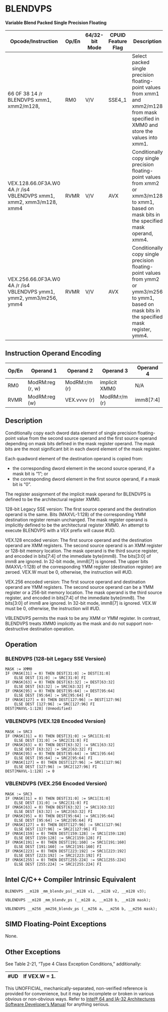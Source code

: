 # BLENDVPS

**Variable Blend Packed Single Precision Floating**

| Opcode/Instruction                                                  | Op/En | 64/32-bit Mode | CPUID Feature Flag | Description                                                                                                                                        |
| ------------------------------------------------------------------- | ----- | -------------- | ------------------ | -------------------------------------------------------------------------------------------------------------------------------------------------- |
| 66 0F 38 14 /r BLENDVPS xmm1, xmm2/m128, <XMM0>                     | RM0   | V/V            | SSE4_1             | Select packed single precision floating-point values from xmm1 and xmm2/m128 from mask specified in XMM0 and store the values into xmm1.           |
| VEX.128.66.0F3A.W0 4A /r /is4 VBLENDVPS xmm1, xmm2, xmm3/m128, xmm4 | RVMR  | V/V            | AVX                | Conditionally copy single precision floating-point values from xmm2 or xmm3/m128 to xmm1, based on mask bits in the specified mask operand, xmm4.  |
| VEX.256.66.0F3A.W0 4A /r /is4 VBLENDVPS ymm1, ymm2, ymm3/m256, ymm4 | RVMR  | V/V            | AVX                | Conditionally copy single precision floating-point values from ymm2 or ymm3/m256 to ymm1, based on mask bits in the specified mask register, ymm4. |

## Instruction Operand Encoding

| Op/En | Operand 1        | Operand 2     | Operand 3     | Operand 4 |
| ----- | ---------------- | ------------- | ------------- | --------- |
| RM0   | ModRM:reg (r, w) | ModRM:r/m (r) | implicit XMM0 | N/A       |
| RVMR  | ModRM:reg (w)    | VEX.vvvv (r)  | ModRM:r/m (r) | imm8[7:4] |

## Description

Conditionally copy each dword data element of single precision floating-point value from the second source operand and the first source operand depending on mask bits defined in the mask register operand. The mask bits are the most significant bit in each dword element of the mask register.

Each quadword element of the destination operand is copied from:

- the corresponding dword element in the second source operand, if a mask bit is “1”; or
- the corresponding dword element in the first source operand, if a mask bit is “0”.

The register assignment of the implicit mask operand for BLENDVPS is defined to be the architectural register XMM0.

128-bit Legacy SSE version: The first source operand and the destination operand is the same. Bits (MAXVL-1:128) of the corresponding YMM destination register remain unchanged. The mask register operand is implicitly defined to be the architectural register XMM0. An attempt to execute BLENDVPS with a VEX prefix will cause #​​​UD.

VEX.128 encoded version: The first source operand and the destination operand are XMM registers. The second source operand is an XMM register or 128-bit memory location. The mask operand is the third source register, and encoded in bits[7:4] of the immediate byte(imm8). The bits[3:0] of imm8 are ignored. In 32-bit mode, imm8[7] is ignored. The upper bits (MAXVL-1:128) of the corresponding YMM register (destination register) are zeroed. VEX.W must be 0, otherwise, the instruction will #​​​UD.

VEX.256 encoded version: The first source operand and destination operand are YMM registers. The second source operand can be a YMM register or a 256-bit memory location. The mask operand is the third source register, and encoded in bits[7:4] of the immediate byte(imm8). The bits[3:0] of imm8 are ignored. In 32-bit mode, imm8[7] is ignored. VEX.W must be 0, otherwise, the instruction will #​​​UD.

VBLENDVPS permits the mask to be any XMM or YMM register. In contrast, BLENDVPS treats XMM0 implicitly as the mask and do not support non-destructive destination operation.

## Operation

### BLENDVPS (128-bit Legacy SSE Version)

```
MASK := XMM0
IF (MASK[31] = 0) THEN DEST[31:0] := DEST[31:0]
    ELSE DEST [31:0] := SRC[31:0] FI
IF (MASK[63] = 0) THEN DEST[63:32] := DEST[63:32]
    ELSE DEST [63:32] := SRC[63:32] FI
IF (MASK[95] = 0) THEN DEST[95:64] := DEST[95:64]
    ELSE DEST [95:64] := SRC[95:64] FI
IF (MASK[127] = 0) THEN DEST[127:96] := DEST[127:96]
    ELSE DEST [127:96] := SRC[127:96] FI
DEST[MAXVL-1:128] (Unmodified)

```

### VBLENDVPS (VEX.128 Encoded Version)

```
MASK := SRC3
IF (MASK[31] = 0) THEN DEST[31:0] := SRC1[31:0]
    ELSE DEST [31:0] := SRC2[31:0] FI
IF (MASK[63] = 0) THEN DEST[63:32] := SRC1[63:32]
    ELSE DEST [63:32] := SRC2[63:32] FI
IF (MASK[95] = 0) THEN DEST[95:64] := SRC1[95:64]
    ELSE DEST [95:64] := SRC2[95:64] FI
IF (MASK[127] = 0) THEN DEST[127:96] := SRC1[127:96]
    ELSE DEST [127:96] := SRC2[127:96] FI
DEST[MAXVL-1:128] := 0

```

### VBLENDVPS (VEX.256 Encoded Version)

```
MASK := SRC3
IF (MASK[31] = 0) THEN DEST[31:0] := SRC1[31:0]
    ELSE DEST [31:0] := SRC2[31:0] FI
IF (MASK[63] = 0) THEN DEST[63:32] := SRC1[63:32]
    ELSE DEST [63:32] := SRC2[63:32] FI
IF (MASK[95] = 0) THEN DEST[95:64] := SRC1[95:64]
    ELSE DEST [95:64] := SRC2[95:64] FI
IF (MASK[127] = 0) THEN DEST[127:96] := SRC1[127:96]
    ELSE DEST [127:96] := SRC2[127:96] FI
IF (MASK[159] = 0) THEN DEST[159:128] := SRC1[159:128]
    ELSE DEST [159:128] := SRC2[159:128] FI
IF (MASK[191] = 0) THEN DEST[191:160] := SRC1[191:160]
    ELSE DEST [191:160] := SRC2[191:160] FI
IF (MASK[223] = 0) THEN DEST[223:192] := SRC1[223:192]
    ELSE DEST [223:192] := SRC2[223:192] FI
IF (MASK[255] = 0) THEN DEST[255:224] := SRC1[255:224]
    ELSE DEST [255:224] := SRC2[255:224] FI

```

## Intel C/C++ Compiler Intrinsic Equivalent

```
BLENDVPS __m128 _mm_blendv_ps(__m128 v1, __m128 v2, __m128 v3);

```

```
VBLENDVPS __m128 _mm_blendv_ps (__m128 a, __m128 b, __m128 mask);

```

```
VBLENDVPS __m256 _mm256_blendv_ps (__m256 a, __m256 b, __m256 mask);

```

## SIMD Floating-Point Exceptions

None.

## Other Exceptions

See Table 2-21, “Type 4 Class Exception Conditions,” additionally:

| #​​​UD | If VEX.W = 1. |
| ------ | ------------- |

This UNOFFICIAL, mechanically-separated, non-verified reference is provided for convenience, but it may be
incomplete or broken in various obvious or non-obvious
ways. Refer to [Intel® 64 and IA-32 Architectures Software Developer’s Manual](https://software.intel.com/en-us/download/intel-64-and-ia-32-architectures-sdm-combined-volumes-1-2a-2b-2c-2d-3a-3b-3c-3d-and-4) for anything serious.

